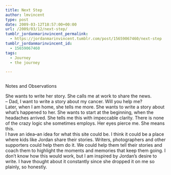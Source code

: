 ```yaml
---
title: Next Step
author: lmvincent
type: post
date: 2009-03-12T18:57:00+00:00
url: /2009/03/12/next-step/
tumblr_jordanmarinvincent_permalink:
  - https://jordanmarinvincent.tumblr.com/post/15659067460/next-step
tumblr_jordanmarinvincent_id:
  - 15659067460
tags:
  - Journey
  - the journey

---
```

<a href="https://www.flickr.com/photos/larryvincent/3350731478/" title="photo sharing" target="_blank" rel="noopener"><img src="https://farm4.static.flickr.com/3474/3350731478_cd960c53ef_m.jpg" alt="" /></a>

Notes and Observations

She wants to write her story. She calls me at work to share the news.  
&ndash; Dad, I want to write a story about my cancer. Will you help me?  
Later, when I am home, she tells me more. She wants to write a story about what&rsquo;s happened to her. She wants to start at the beginning, when the headaches arrived. She tells me this with impeccable clarity. There is none of the crazy logic she sometimes employs. Her eyes pierce me. She means this.  
I have an idea&ndash;an idea for what this site could be. I think it could be a place where kids like Jordan share their stories. Writers, photographers and other supporters could help them do it. We could help them tell their stories and coach them to highlight the moments and memories that keep them going. I don&rsquo;t know how this would work, but I am inspired by Jordan&rsquo;s desire to write. I have thought about it constantly since she dropped it on me so plainly, so honestly.

<div class="blogger-post-footer">
  <img loading="lazy" width="1" height="1" src="https://blogger.googleusercontent.com/tracker/9039099668816362935-8250525665755074347?l=jordansjourney2.blogspot.com" alt="" />
</div>